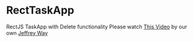 # RectTaskApp
RectJS  TaskApp with Delete functionality
Please watch [This Video](https://laracasts.com/series/do-you-react/episodes/6) by our own [Jeffrey Way](https://github.com/JeffreyWay)

